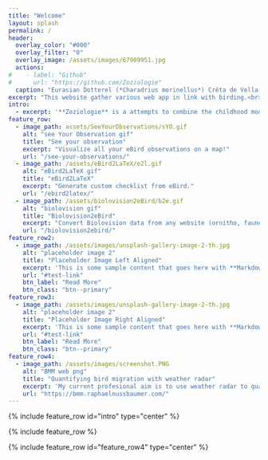 ```yaml
---
title: "Welcome"
layout: splash
permalink: /
header:
  overlay_color: "#000"
  overlay_filter: "0"
  overlay_image: /assets/images/67909951.jpg
  actions:
#    - label: "Github"
#      url: "https://github.com/Zoziologie"
  caption: "Eurasian Dotterel (*Charadrius morinellus*) Crêta de Vella, CH (03.09.2017)"
excerpt: "This website gather various web app in link with birding.<br>"
intro: 
  - excerpt: '**Zoziologie** is a attempts to combine the childhood moquerie of my brother due to the familiar zozio and the scientific term logie which...  '
feature_row:
  - image_path: assets/SeeYourObservations/sYO.gif
    alt: "see Your Observation gif"
    title: "See your observation"
    excerpt: "Visualize all your eBird observations on a map!"
    url: "/see-your-observations/"
  - image_path: /assets/eBird2LaTeX/e2l.gif
    alt: "eBird2LaTeX gif"
    title: "eBird2LaTeX"
    excerpt: "Generate custom checklist from eBird."
    url: "/ebird2latex/"
  - image_path: /assets/biolovision2eBird/b2e.gif
    alt: "biolovision gif"
    title: "Biolovision2eBird"
    excerpt: "Convert Biolovision data from any website (ornitho, faune-...) to an import file for eBird."
    url: "/biolovision2ebird/"
feature_row2:
  - image_path: /assets/images/unsplash-gallery-image-2-th.jpg
    alt: "placeholder image 2"
    title: "Placeholder Image Left Aligned"
    excerpt: 'This is some sample content that goes here with **Markdown** formatting. Left aligned with `type="left"`'
    url: "#test-link"
    btn_label: "Read More"
    btn_class: "btn--primary"
feature_row3:
  - image_path: /assets/images/unsplash-gallery-image-2-th.jpg
    alt: "placeholder image 2"
    title: "Placeholder Image Right Aligned"
    excerpt: 'This is some sample content that goes here with **Markdown** formatting. Right aligned with `type="right"`'
    url: "#test-link"
    btn_label: "Read More"
    btn_class: "btn--primary"
feature_row4:
  - image_path: /assets/images/screenshot.PNG
    alt: "BMM web png"
    title: "Quantifying bird migration with weather radar"
    excerpt: 'My current profesional aim is to use weather radar to quantify spatio-temporal pattern of bird migration'
    url: "https://bmm.raphaelnussbaumer.com/"
---
```


{% include feature_row id="intro" type="center" %}

{% include feature_row %}

{% include feature_row id="feature_row4" type="center" %}
